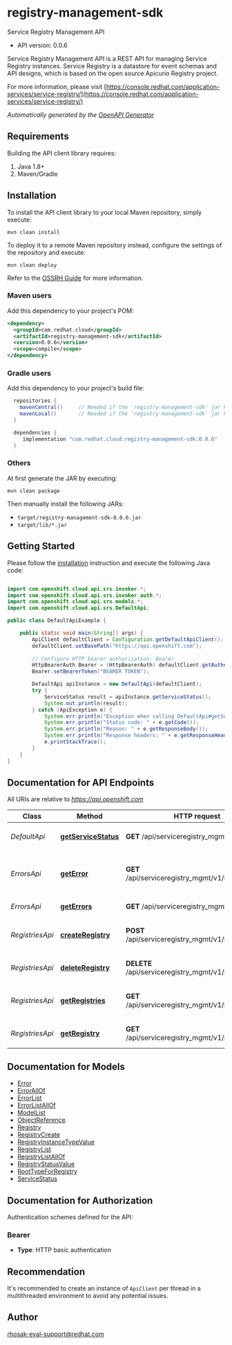 # registry-management-sdk

Service Registry Management API

- API version: 0.0.6

Service Registry Management API is a REST API for managing Service Registry instances. Service Registry is a datastore for event schemas and API designs, which is based on the open source Apicurio Registry project.

  For more information, please visit [https://console.redhat.com/application-services/service-registry/](https://console.redhat.com/application-services/service-registry/)

*Automatically generated by the [OpenAPI Generator](https://openapi-generator.tech)*

## Requirements

Building the API client library requires:

1. Java 1.8+
2. Maven/Gradle

## Installation

To install the API client library to your local Maven repository, simply execute:

```shell
mvn clean install
```

To deploy it to a remote Maven repository instead, configure the settings of the repository and execute:

```shell
mvn clean deploy
```

Refer to the [OSSRH Guide](http://central.sonatype.org/pages/ossrh-guide.html) for more information.

### Maven users

Add this dependency to your project's POM:

```xml
<dependency>
  <groupId>com.redhat.cloud</groupId>
  <artifactId>registry-management-sdk</artifactId>
  <version>0.0.6</version>
  <scope>compile</scope>
</dependency>
```

### Gradle users

Add this dependency to your project's build file:

```groovy
  repositories {
    mavenCentral()     // Needed if the 'registry-management-sdk' jar has been published to maven central.
    mavenLocal()       // Needed if the 'registry-management-sdk' jar has been published to the local maven repo.
  }

  dependencies {
     implementation "com.redhat.cloud:registry-management-sdk:0.0.6"
  }
```

### Others

At first generate the JAR by executing:

```shell
mvn clean package
```

Then manually install the following JARs:

- `target/registry-management-sdk-0.0.6.jar`
- `target/lib/*.jar`

## Getting Started

Please follow the [installation](#installation) instruction and execute the following Java code:

```java

import com.openshift.cloud.api.srs.invoker.*;
import com.openshift.cloud.api.srs.invoker.auth.*;
import com.openshift.cloud.api.srs.models.*;
import com.openshift.cloud.api.srs.DefaultApi;

public class DefaultApiExample {

    public static void main(String[] args) {
        ApiClient defaultClient = Configuration.getDefaultApiClient();
        defaultClient.setBasePath("https://api.openshift.com");
        
        // Configure HTTP bearer authorization: Bearer
        HttpBearerAuth Bearer = (HttpBearerAuth) defaultClient.getAuthentication("Bearer");
        Bearer.setBearerToken("BEARER TOKEN");

        DefaultApi apiInstance = new DefaultApi(defaultClient);
        try {
            ServiceStatus result = apiInstance.getServiceStatus();
            System.out.println(result);
        } catch (ApiException e) {
            System.err.println("Exception when calling DefaultApi#getServiceStatus");
            System.err.println("Status code: " + e.getCode());
            System.err.println("Reason: " + e.getResponseBody());
            System.err.println("Response headers: " + e.getResponseHeaders());
            e.printStackTrace();
        }
    }
}

```

## Documentation for API Endpoints

All URIs are relative to *https://api.openshift.com*

Class | Method | HTTP request | Description
------------ | ------------- | ------------- | -------------
*DefaultApi* | [**getServiceStatus**](docs/DefaultApi.md#getServiceStatus) | **GET** /api/serviceregistry_mgmt/v1/status | Get the service status
*ErrorsApi* | [**getError**](docs/ErrorsApi.md#getError) | **GET** /api/serviceregistry_mgmt/v1/errors/{id} | Get information about a specific error type
*ErrorsApi* | [**getErrors**](docs/ErrorsApi.md#getErrors) | **GET** /api/serviceregistry_mgmt/v1/errors | Get the list of all errors
*RegistriesApi* | [**createRegistry**](docs/RegistriesApi.md#createRegistry) | **POST** /api/serviceregistry_mgmt/v1/registries | Create a new Registry instance
*RegistriesApi* | [**deleteRegistry**](docs/RegistriesApi.md#deleteRegistry) | **DELETE** /api/serviceregistry_mgmt/v1/registries/{id} | Delete a Registry instance
*RegistriesApi* | [**getRegistries**](docs/RegistriesApi.md#getRegistries) | **GET** /api/serviceregistry_mgmt/v1/registries | Get the list of all Registry instances
*RegistriesApi* | [**getRegistry**](docs/RegistriesApi.md#getRegistry) | **GET** /api/serviceregistry_mgmt/v1/registries/{id} | Get a Registry instance


## Documentation for Models

 - [Error](docs/Error.md)
 - [ErrorAllOf](docs/ErrorAllOf.md)
 - [ErrorList](docs/ErrorList.md)
 - [ErrorListAllOf](docs/ErrorListAllOf.md)
 - [ModelList](docs/ModelList.md)
 - [ObjectReference](docs/ObjectReference.md)
 - [Registry](docs/Registry.md)
 - [RegistryCreate](docs/RegistryCreate.md)
 - [RegistryInstanceTypeValue](docs/RegistryInstanceTypeValue.md)
 - [RegistryList](docs/RegistryList.md)
 - [RegistryListAllOf](docs/RegistryListAllOf.md)
 - [RegistryStatusValue](docs/RegistryStatusValue.md)
 - [RootTypeForRegistry](docs/RootTypeForRegistry.md)
 - [ServiceStatus](docs/ServiceStatus.md)


## Documentation for Authorization

Authentication schemes defined for the API:
### Bearer


- **Type**: HTTP basic authentication


## Recommendation

It's recommended to create an instance of `ApiClient` per thread in a multithreaded environment to avoid any potential issues.

## Author

rhosak-eval-support@redhat.com

